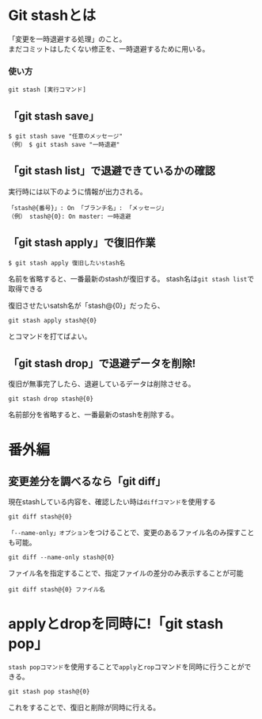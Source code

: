 # Git stashとは
「変更を一時退避する処理」のこと。<br>
まだコミットはしたくない修正を、一時退避するために用いる。

### 使い方
```
git stash [実行コマンド]
```

## 「git stash save」

```
$ git stash save "任意のメッセージ"　
（例）　$ git stash save "一時退避"
```

## 「git stash list」で退避できているかの確認

実行時には以下のように情報が出力される。
```
「stash@{番号}」: On 「ブランチ名」: 「メッセージ」
（例） stash@{0}: On master: 一時退避
```
## 「git stash apply」で復旧作業

```
$ git stash apply 復旧したいstash名
```
名前を省略すると、一番最新のstashが復旧する。
stash名は`git stash list`で取得できる

復旧させたいsatsh名が「stash@{0}」だったら、
```
git stash apply stash@{0}
```
とコマンドを打てばよい。

## 「git stash drop」で退避データを削除!
復旧が無事完了したら、退避しているデータは削除させる。

```
git stash drop stash@{0}
```
名前部分を省略すると、一番最新のstashを削除する。

# 番外編
## 変更差分を調べるなら「git diff」
現在stashしている内容を、確認したい時は`diffコマンド`を使用する

```
git diff stash@{0}
```
`「--name-only」オプション`をつけることで、変更のあるファイル名のみ探すことも可能。
```
git diff --name-only stash@{0}
```

ファイル名を指定することで、指定ファイルの差分のみ表示することが可能

```
git diff stash@{0} ファイル名
```

# applyとdropを同時に!「git stash pop」
`stash popコマンド`を使用することで`apply`と`rop`コマンドを同時に行うことができる。

```
git stash pop stash@{0}
```
これをすることで、復旧と削除が同時に行える。
